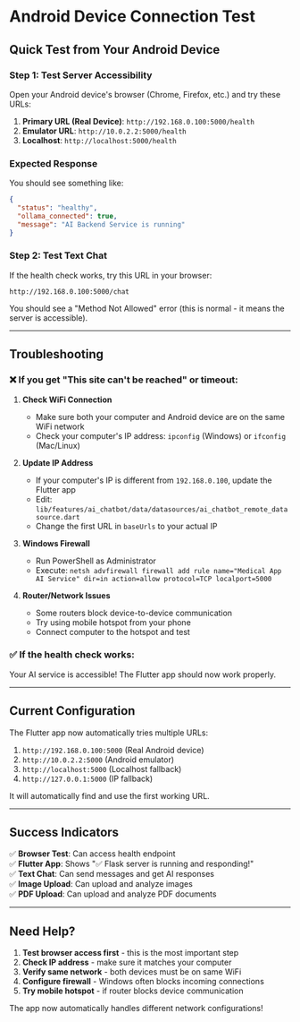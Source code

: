 # Android Device Connection Test

## Quick Test from Your Android Device

### Step 1: Test Server Accessibility
Open your Android device's browser (Chrome, Firefox, etc.) and try these URLs:

1. **Primary URL (Real Device)**: `http://192.168.0.100:5000/health`
2. **Emulator URL**: `http://10.0.2.2:5000/health`
3. **Localhost**: `http://localhost:5000/health`

### Expected Response
You should see something like:
```json
{
  "status": "healthy",
  "ollama_connected": true,
  "message": "AI Backend Service is running"
}
```

### Step 2: Test Text Chat
If the health check works, try this URL in your browser:
```
http://192.168.0.100:5000/chat
```

You should see a "Method Not Allowed" error (this is normal - it means the server is accessible).

---

## Troubleshooting

### ❌ If you get "This site can't be reached" or timeout:

1. **Check WiFi Connection**
   - Make sure both your computer and Android device are on the same WiFi network
   - Check your computer's IP address: `ipconfig` (Windows) or `ifconfig` (Mac/Linux)

2. **Update IP Address**
   - If your computer's IP is different from `192.168.0.100`, update the Flutter app
   - Edit: `lib/features/ai_chatbot/data/datasources/ai_chatbot_remote_datasource.dart`
   - Change the first URL in `baseUrls` to your actual IP

3. **Windows Firewall**
   - Run PowerShell as Administrator
   - Execute: `netsh advfirewall firewall add rule name="Medical App AI Service" dir=in action=allow protocol=TCP localport=5000`

4. **Router/Network Issues**
   - Some routers block device-to-device communication
   - Try using mobile hotspot from your phone
   - Connect computer to the hotspot and test

### ✅ If the health check works:

Your AI service is accessible! The Flutter app should now work properly.

---

## Current Configuration

The Flutter app now automatically tries multiple URLs:
1. `http://192.168.0.100:5000` (Real Android device)
2. `http://10.0.2.2:5000` (Android emulator)
3. `http://localhost:5000` (Localhost fallback)
4. `http://127.0.0.1:5000` (IP fallback)

It will automatically find and use the first working URL.

---

## Success Indicators

✅ **Browser Test**: Can access health endpoint  
✅ **Flutter App**: Shows "✅ Flask server is running and responding!"  
✅ **Text Chat**: Can send messages and get AI responses  
✅ **Image Upload**: Can upload and analyze images  
✅ **PDF Upload**: Can upload and analyze PDF documents  

---

## Need Help?

1. **Test browser access first** - this is the most important step
2. **Check IP address** - make sure it matches your computer
3. **Verify same network** - both devices must be on same WiFi
4. **Configure firewall** - Windows often blocks incoming connections
5. **Try mobile hotspot** - if router blocks device communication

The app now automatically handles different network configurations! 